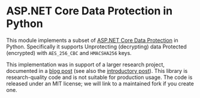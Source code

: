 # ASP.NET Core Data Protection in Python

This module implements a subset of [ASP.NET Core Data Protection](https://learn.microsoft.com/en-us/aspnet/core/security/data-protection/introduction) in Python. Specifically it supports Unprotecting (decrypting) data Protected (encrypted) with `AES_256_CBC` and `HMACSHA256` keys.

This implementation was in support of a larger research project, documented in a [blog post](https://research.ivision.com/bitwarden-server-hashcat-plugin-3-dataprotection) (see also the [introductory post](https://research.ivision.com/bitwarden-server-hashcat-plugin-1-bitwarden)). This library is research-quality code and is not suitable for production usage. The code is released under an MIT license; we will link to a maintained fork if you create one.
